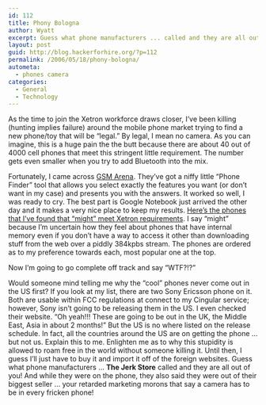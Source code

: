 ```yaml
---
id: 112
title: Phony Bologna
author: Wyatt
excerpt: Guess what phone manufacturers ... called and they are all out of you!
layout: post
guid: http://blog.hackerforhire.org/?p=112
permalink: /2006/05/18/phony-bologna/
autometa:
  - phones camera
categories:
  - General
  - Technology
---
```

As the time to join the Xetron workforce draws closer, I&#8217;ve been killing (hunting implies failure) around the mobile phone market trying to find a new phone/toy that will be &#8220;legal.&#8221; By legal, I mean no camera. As you can imagine, this is a huge pain the the butt because there are about 40 out of 4000 cell phones that meet this stringent little requirement. The number gets even smaller when you try to add Bluetooth into the mix.

Fortunately, I came across [GSM Arena][1]. They&#8217;ve got a niffy little &#8220;Phone Finder&#8221; tool that allows you select exactly the features you want (or don&#8217;t want in my case) and presents you with the answers. It worked so well, I was ready to cry. The best part is Google Notebook just arrived the other day and it makes a very nice place to keep my results. [Here&#8217;s the phones that I&#8217;ve found that &#8220;might&#8221; meet Xetron requirements][2]. I say &#8220;might&#8221; because I&#8217;m uncertain how they feel about phones that have internal memory even if you don&#8217;t have a way to access it other than downloading stuff from the web over a piddly 384kpbs stream. The phones are ordered as to my preference towards each, most popular one at the top.

Now I&#8217;m going to go complete off track and say &#8220;WTF?!?&#8221;

Would someone mind telling me why the &#8220;cool&#8221; phones never come out in the US first? If you look at my list, there are two Sony Ericsson phone on it. Both are usable within FCC regulations at connect to my Cingular service; however, Sony isn&#8217;t going to be releasing them in the US. I even checked their website. &#8220;Oh yeah!!! These are going to be out in the UK, the Middle East, Asia in about 2 months!&#8221; But the US is no where listed on the release schedule. In fact, all the countries around the US are on getting the phone &#8230; but not us. Explain this to me. Enlighten me as to why this stupidity is allowed to roam free in the world without someone killing it. Until then, I guess I&#8217;ll just have to buy it and import it off of the foreign websites. Guess what phone manufacturers &#8230; **The Jerk Store** called and they are all out of you! And while they were on the phone, they also said they were out of their biggest seller &#8230; your retarded marketing morons that say a camera has to be in every fricken phone!

 [1]: http://www.gsmarena.com
 [2]: http://www.google.com/notebook/public/11495221833904944143/BDSKUIgoQtJ-XwLQh